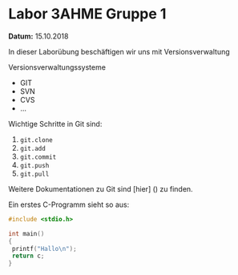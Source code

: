 # Labor 3AHME Gruppe 1
**Datum:** 15.10.2018

In dieser Laborübung
beschäftigen wir uns mit Versionsverwaltung

Versionsverwaltungssysteme

* GIT
* SVN
* CVS
* ...

Wichtige Schritte in Git sind:

1. `git.clone`
1. `git.add`
1. `git.commit`
1. `git.push`
1. `git.pull`

Weitere Dokumentationen zu Git sind [hier] () zu finden.

Ein erstes C-Programm sieht so aus:

````C
#include <stdio.h>

int main()
{
 printf("Hallo\n");
 return c;
}
